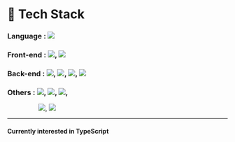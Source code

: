 # 📌 Tech Stack
### Language : <img src="https://img.shields.io/badge/JavaScript-F7DF1E?style=flat-square&logo=javascript&logoColor=black"/></a><br>
### Front-end : <img src="https://img.shields.io/badge/React-61DAFB?style=flat-square&logo=React&logoColor=black"/></a>, <img src="https://img.shields.io/badge/Redux-593D88?style=flat-square&logo=redux&logoColor=white"/></a><br>
### Back-end : <img src="https://img.shields.io/badge/Node.js-339933?style=flat-square&logo=Node.js&logoColor=white"/></a>, <img src="https://img.shields.io/badge/Express-000000?style=flat-square&logo=Express&logoColor=white"/></a>, <img src="https://img.shields.io/badge/MySQL-4479A1?style=flat-square&logo=MySQL&logoColor=white"/></a>, <img src="https://img.shields.io/badge/Sequelize-2479BD?style=flat-square&logo=redux&logoColor=white"/></a><br>
### Others : <img src="https://img.shields.io/badge/Amazon AWS S3-DB5041?style=flat-square&logo=Amazon AWS&logoColor=white"/></a>, <img src="https://img.shields.io/badge/Amazon AWS EC2-EC8233?style=flat-square&logo=Amazon AWS&logoColor=white"/></a>, <img src="https://img.shields.io/badge/Amazon AWS RDS-528FC9?style=flat-square&logo=Amazon AWS&logoColor=white"/></a>,<br> 
&nbsp;&nbsp;&nbsp;&nbsp;&nbsp;&nbsp;&nbsp;&nbsp;&nbsp;&nbsp;&nbsp;&nbsp;&nbsp;&nbsp;&nbsp;&nbsp;&nbsp;&nbsp;<img src="https://img.shields.io/badge/Amazon AWS CloudFront-ED8135?style=flat-square&logo=Amazon AWS&logoColor=white"/></a>, <img src="https://img.shields.io/badge/Amazon AWS Route 53-ED8135?style=flat-square&logo=Amazon AWS&logoColor=white"/></a><br>

----

#### Currently interested in TypeScript

<!--
**eensungkim/eensungkim** is a ✨ _special_ ✨ repository because its `README.md` (this file) appears on your GitHub profile.

Here are some ideas to get you started:

- 🔭 I’m currently working on ...
- 🌱 I’m currently learning ...
- 👯 I’m looking to collaborate on ...
- 🤔 I’m looking for help with ...
- 💬 Ask me about ...
- 📫 How to reach me: ...
- 😄 Pronouns: ...
- ⚡ Fun fact: ...
-->
